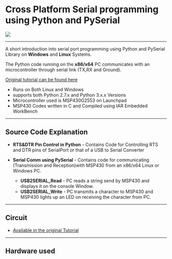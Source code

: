 # Cross Platform Serial programming using Python and PySerial

<img src ="http://xanthium.in/sites/default/files/site-images/serial-prog-python/cross-platform-serial-programming-python-tutorial.jpg"/>

-----------------------------------------------------------------------------------------------------------------------------------------

A short introduction into serial port programming using Python and PySerial Library on **Windows** and **Linux** Systems.

The Python code running on the **x86/x64** PC communicates with an microcontroller through serial link (TX,RX and Ground). 

<a href ="http://www.xanthium.in/Cross-Platform-serial-communication-using-Python-and-PySerial">Original tutorial can be found here </a>

- Runs on Both Linux and Windows
- supports both Python 2.7.x and Python 3.x.x Versions
- Microcontroller used is MSP430G2553 on Launchpad
- MSP430 Codes written in C and Compiled using IAR Embedded WorkBench

---------------------------------------------------------------------------------------------------------------------------------------

## Source Code Explanation

- **RTS&DTR Pin Control in Python** - Contains Code for Controlling RTS and DTR pins of SerialPort or that of a USB to Serial Converter

- **Serial Comm using PySerial** - Contains code for communicating (Transmission and Reception)with MSP430 from an x86/x64 Linux or Windows PC.

   - **USB2SERIAL_Read** - PC reads a string send by MSP430 and displays it on the console Window.
   - **USB2SERIAL_Write** - PC transmits a character to MSP430 and MSP430 lights up an LED on receiving the character from PC.
  
-------------------------------------------------------------------------------------------------------------------------------------

## Circuit 

- <a href ="http://www.xanthium.in/Cross-Platform-serial-communication-using-Python-and-PySerial">Available  in the original Tutorial</a>

-------------------------------------------------------------------------------------------------------------------------------------

## Hardware used 


  
